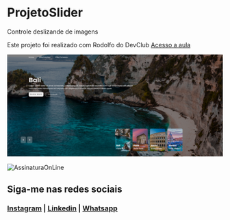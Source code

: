 # ProjetoSlider
 Controle deslizande de imagens

 Este projeto foi realizado com Rodolfo do DevClub [Acesso a aula](https://www.youtube.com/watch?v=7RBmpBuX68k)

 ![Imagem Inicial](https://github.com/NandoCruz/ProjetoSlider/blob/main/imagens/imagem-principal.png)

 
![AssinaturaOnLine](https://user-images.githubusercontent.com/47435625/133949021-a75e5344-9b28-494d-8b81-5386e1958eee.png)

## Siga-me nas redes sociais
### [Instagram](https://www.instagram.com/fcruz6241/) | [Linkedin](https://www.linkedin.com/feed/) | [Whatsapp](https://api.whatsapp.com/send?1=pt_br&phone=558398388777)

